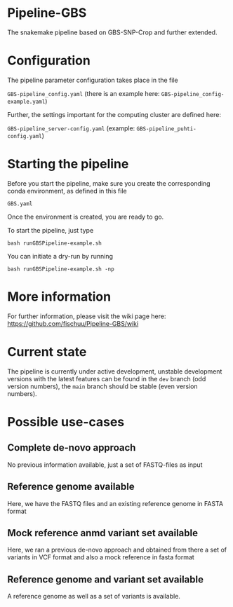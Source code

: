 # Pipeline-GBS
The snakemake pipeline based on GBS-SNP-Crop and further extended.

# Configuration
The pipeline parameter configuration takes place in the file

`GBS-pipeline_config.yaml` (there is an example here: `GBS-pipeline_config-example.yaml`)

Further, the settings important for the computing cluster are defined here:

`GBS-pipeline_server-config.yaml` (example: `GBS-pipeline_puhti-config.yaml`)

# Starting the pipeline
Before you start the pipeline, make sure you create the corresponding conda environment,
as defined in this file

`GBS.yaml`

Once the environment is created, you are ready to go. 

To start the pipeline, just type

`bash runGBSPipeline-example.sh`

You can initiate a dry-run by running

`bash runGBSPipeline-example.sh -np`

# More information
For further information, please visit the wiki page here:
https://github.com/fischuu/Pipeline-GBS/wiki

# Current state
The pipeline is currently under active development, unstable development versions with the latest features
can be found in the `dev` branch (odd version numbers), the `main` branch should be stable (even version numbers).

# Possible use-cases

## Complete de-novo approach
No previous information available, just a set of FASTQ-files as input

## Reference genome available
Here, we have the FASTQ files and an existing reference genome in FASTA format

## Mock reference anmd variant set available
Here, we ran a previous de-novo approach and obtained from there a set of variants in VCF format and also a mock reference in fasta format

## Reference genome and variant set available
A reference genome as well as a set of variants is available.
